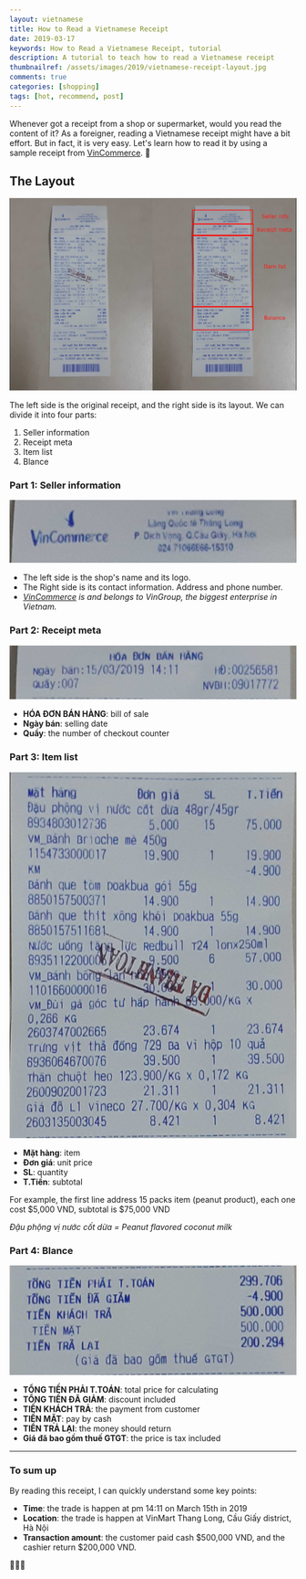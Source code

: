 ```yaml
---
layout: vietnamese
title: How to Read a Vietnamese Receipt
date: 2019-03-17
keywords: How to Read a Vietnamese Receipt, tutorial
description: A tutorial to teach how to read a Vietnamese receipt
thumbnailref: /assets/images/2019/vietnamese-receipt-layout.jpg
comments: true
categories: [shopping]
tags: [hot, recommend, post]
---
```


Whenever got a receipt from a shop or supermarket, would you read the content of it? As a foreigner, reading a Vietnamese receipt might have a bit effort. But in fact, it is very easy. Let's learn how to read it by using a sample receipt from [VinCommerce](/2019/01/23/vingroup-the-biggest-enterprise-in-vietnam.html#commerce). 🤗

## The Layout

![vietnamese receipt layout](/assets/images/2019/vietnamese-receipt-layout.jpg)

The left side is the original receipt, and the right side is its layout. We can divide it into four parts:

1. Seller information
2. Receipt meta
3. Item list
4. Blance


### Part 1: Seller information

![vietnamese receipt seller info](/assets/images/2019/vietnamese-receipt-seller-info.jpg)

* The left side is the shop's name and its logo.
* The Right side is its contact information. Address and phone number.
* *[VinCommerce](/2019/01/23/vingroup-the-biggest-enterprise-in-vietnam.html#commerce) is  and belongs to VinGroup, the biggest enterprise in Vietnam.*

### Part 2: Receipt meta

![vietnamese receipt meta](/assets/images/2019/vietnamese-receipt-meta.jpg)

* **HÓA ĐƠN BÁN HÀNG**: bill of sale
* **Ngày bán**: selling date
* **Quầy**: the number of checkout counter

### Part 3: Item list

![vietnamese receipt item list](/assets/images/2019/vietnamese-receipt-item-list.jpg)

* **Mặt hàng**: item
* **Đơn giá**: unit price
* **SL**: quantity
* **T.Tiền**: subtotal

For example, the first line address 15 packs item (peanut product), each one cost $5,000 VND, subtotal is $75,000 VND

*Đậu phộng vị nước cốt dừa = Peanut flavored coconut milk*

### Part 4: Blance

![vietnamese receipt blance](/assets/images/2019/vietnamese-receipt-blance.jpg)

* **TỔNG TIỀN PHẢI T.TOÁN**:  total price for calculating
* **TỔNG TIỀN ĐÃ GIẢM**: discount included
* **TIỀN KHÁCH TRẢ**: the payment from customer
* **TIỀN MẶT**: pay by cash
* **TIỂN TRẢ LẠI**: the money should return
* **Giá đã bao gồm thuế GTGT**: the price is tax included

---

### To sum up

By reading this receipt, I can quickly understand some key points:

* **Time**: the trade is happen at pm 14:11 on March 15th in 2019
* **Location**: the trade is happen at VinMart Thang Long, Cầu Giấy district, Hà Nội
* **Transaction amount**: the customer paid cash $500,000 VND, and the cashier return $200,000 VND.

🤗😂💸